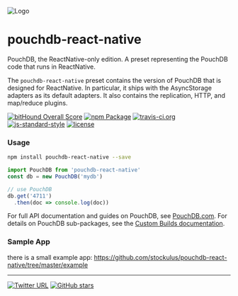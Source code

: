 ![Logo](https://raw.githubusercontent.com/stockulus/pouchdb-react-native/master/static/pouchdb-react-native.png)

pouchdb-react-native
======

PouchDB, the ReactNative-only edition. A preset representing the PouchDB code that runs in ReactNative.

The `pouchdb-react-native` preset contains the version of PouchDB that is designed for ReactNative. In particular, it ships with the AsyncStorage adapters as its default adapters. It also contains the replication, HTTP, and map/reduce plugins.

[![bitHound Overall Score](https://www.bithound.io/github/stockulus/pouchdb-react-native/badges/score.svg)](https://www.bithound.io/github/stockulus/pouchdb-react-native) [![npm Package](https://img.shields.io/npm/dm/pouchdb-react-native.svg)](https://www.npmjs.com/package/pouchdb-react-native) [![travis-ci.org](https://travis-ci.org/stockulus/pouchdb-react-native.svg)](https://travis-ci.org/stockulus/pouchdb-react-native) [![js-standard-style](https://img.shields.io/badge/code%20style-standard-brightgreen.svg)](http://standardjs.com/) [![license](https://img.shields.io/npm/l/pouchdb-react-native.svg?maxAge=2592000)](https://opensource.org/licenses/MIT)

### Usage

```bash
npm install pouchdb-react-native --save
```

```js
import PouchDB from 'pouchdb-react-native'
const db = new PouchDB('mydb')

// use PouchDB
db.get('4711')
  .then(doc => console.log(doc))

```

For full API documentation and guides on PouchDB, see [PouchDB.com](http://pouchdb.com/). For details on PouchDB sub-packages, see the [Custom Builds documentation](http://pouchdb.com/custom.html).

### Sample App
there is a small example app:
https://github.com/stockulus/pouchdb-react-native/tree/master/example

---
[![Twitter URL](https://img.shields.io/twitter/url/http/shields.io.svg?style=social&maxAge=2592000)](https://twitter.com/stockulus) [![GitHub stars](https://img.shields.io/github/stars/stockulus/pouchdb-react-native.svg?style=social&label=Star)](https://github.com/stockulus/pouchdb-react-native)
